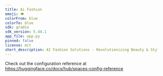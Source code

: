 ```yaml
---
title: Ai Fashion
emoji: 👁
colorFrom: blue
colorTo: blue
sdk: gradio
sdk_version: 5.44.1
app_file: app.py
pinned: false
license: mit
short_description: AI Fashion Solutions - Revolutionizing Beauty & Style
---
```


Check out the configuration reference at https://huggingface.co/docs/hub/spaces-config-reference
